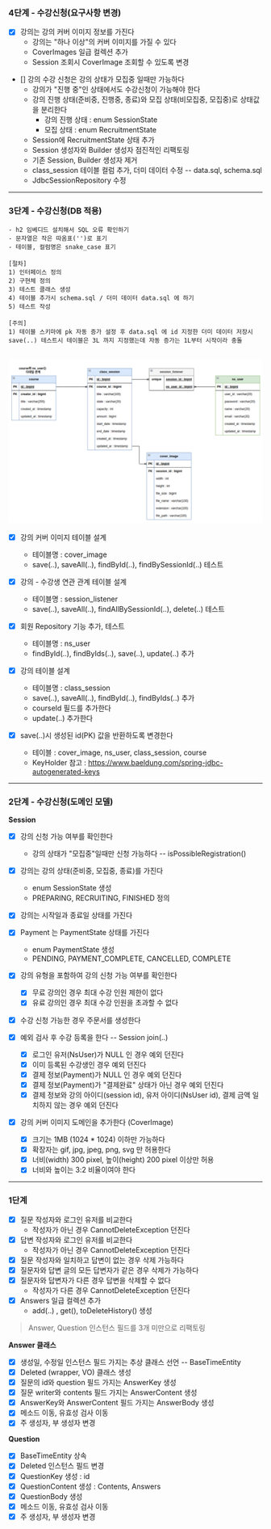 ### 4단계 - 수강신청(요구사항 변경)

- [x] 강의는 강의 커버 이미지 정보를 가진다
    - 강의는 "하나 이상"의 커버 이미지를 가질 수 있다
    - CoverImages 일급 컬렉션 추가
    - Session 조회시 CoverImage 조회할 수 있도록 변경

- [] 강의 수강 신청은 강의 상태가 모집중 일때만 가능하다
    - 강의가 "진행 중"인 상태에서도 수강신청이 가능해야 한다
    - 강의 진행 상태(준비중, 진행중, 종료)와 모집 상태(비모집중, 모집중)로 상태값을 분리한다
        - 강의 진행 상태 : enum SessionState
        - 모집 상태 : enum RecruitmentState
    - Session에 RecruitmentState 상태 추가
    - Session 생성자와 Builder 생성자 점진적인 리팩토링
    - 기존 Session, Builder 생성자 제거
    - class_session 테이블 컬럼 추가, 더미 데이터 수정 -- data.sql, schema.sql
    - JdbcSessionRepository 수정

---

### 3단계 - 수강신청(DB 적용)

```text
- h2 임베디드 설치해서 SQL 오류 확인하기
- 문자열은 작은 따옴표('')로 표기
- 테이블, 컬럼명은 snake_case 표기

[절차]
1) 인터페이스 정의 
2) 구현체 정의 
3) 테스트 클래스 생성
4) 테이블 추가시 schema.sql / 더미 데이터 data.sql 에 하기 
5) 테스트 작성

[주의]
1) 테이블 스키마에 pk 자동 증가 설정 후 data.sql 에 id 지정한 더미 데이터 저장시
save(..) 테스트시 테이블은 3L 까지 지정했는데 자동 증가는 1L부터 시작이라 충돌  
 
```

<img src="https://github.com/ljw1126/user-content/blob/master/next-step/java-lms-ERD.png?raw=true">

- [x] 강의 커버 이미지 테이블 설계
    - 테이블명 : cover_image
    - save(..), saveAll(..), findById(..), findBySessionId(..) 테스트
- [x] 강의 - 수강생 연관 관계 테이블 설계
    - 테이블명 : session_listener
    - save(..), saveAll(..), findAllBySessionId(..), delete(..) 테스트
- [x] 회원 Repository 기능 추가, 테스트
    - 테이블명 : ns_user
    - findById(..), findByIds(..), save(..), update(..) 추가
- [x] 강의 테이블 설계
    - 테이블명 : class_session
    - save(..), saveAll(..), findById(..), findByIds(..) 추가
    - courseId 필드를 추가한다
    - update(..) 추가한다

- [x] save(..)시 생성된 id(PK) 값을 반환하도록 변경한다
    - 테이블 : cover_image, ns_user, class_session, course
    - KeyHolder 참고 : https://www.baeldung.com/spring-jdbc-autogenerated-keys

---

### 2단계 - 수강신청(도메인 모델)

**Session**

- [x] 강의 신청 가능 여부를 확인한다
    - 강의 상태가 "모집중"일때만 신청 가능하다 -- isPossibleRegistration()
- [x] 강의는 강의 상태(준비중, 모집중, 종료)를 가진다
    - enum SessionState 생성
    - PREPARING, RECRUITING, FINISHED 정의
- [x] 강의는 시작일과 종료일 상태를 가진다

- [x] Payment 는 PaymentState 상태를 가진다
    - enum PaymentState 생성
    - PENDING, PAYMENT_COMPLETE, CANCELLED, COMPLETE

- [x] 강의 유형을 포함하여 강의 신청 가능 여부를 확인한다
    - [x] 무료 강의인 경우 최대 수강 인원 제한이 없다
    - [x] 유료 강의인 경우 최대 수강 인원을 초과할 수 없다
- [x] 수강 신청 가능한 경우 주문서를 생성한다

- [x] 예외 검사 후 수강 등록을 한다 -- Session join(..)
    - [x] 로그인 유저(NsUser)가 NULL 인 경우 예외 던진다
    - [x] 이미 등록된 수강생인 경우 예외 던진다
    - [x] 결제 정보(Payment)가 NULL 인 경우 예외 던진다
    - [x] 결제 정보(Payment)가 "결제완료" 상태가 아닌 경우 예외 던진다
    - [x] 결제 정보와 강의 아이디(session id), 유저 아이디(NsUser id), 결제 금액 일치하지 않는 경우 예외 던진다

- [x] 강의 커버 이미지 도메인을 추가한다 (CoverImage)
    - [x] 크기는 1MB (1024 * 1024) 이하만 가능하다
    - [x] 확장자는 gif, jpg, jpeg, png, svg 만 허용한다
    - [x] 너비(width) 300 pixel, 높이(height) 200 pixel 이상만 허용
    - [x] 너비와 높이는 3:2 비율이여야 한다

---

### 1단계

- [x] 질문 작성자와 로그인 유저를 비교한다
    - 작성자가 아닌 경우 CannotDeleteException 던진다
- [x] 답변 작성자와 로그인 유저를 비교한다
    - 작성자가 아닌 경우 CannotDeleteException 던진다
- [x] 질문 작성자와 일치하고 답변이 없는 경우 삭제 가능하다
- [x] 질문자와 답변 글의 모든 답변자가 같은 경우 삭제가 가능하다
- [x] 질문자와 답변자가 다른 경우 답변을 삭제할 수 없다
    - 작성자가 다른 경우 CannotDeleteException 던진다
- [x] Answers 일급 컬렉션 추가
    - add(..) , get(), toDeleteHistory() 생성

> Answer, Question 인스턴스 필드를 3개 미만으로 리팩토링

**Answer 클래스**

- [x] 생성일, 수정일 인스턴스 필드 가지는 추상 클래스 선언 -- BaseTimeEntity
- [x] Deleted (wrapper, VO) 클래스 생성
- [x] 질문의 id와 question 필드 가지는 AnswerKey 생성
- [x] 질문 writer와 contents 필드 가지는 AnswerContent 생성
- [x] AnswerKey와 AnswerContent 필드 가지는 AnswerBody 생성
- [x] 메소드 이동, 유효성 검사 이동
- [x] 주 생성자, 부 생성자 변경

**Question**

- [x] BaseTimeEntity 상속
- [x] Deleted 인스턴스 필드 변경
- [x] QuestionKey 생성 : id
- [x] QuestionContent 생성 : Contents, Answers
- [x] QuestionBody 생성
- [x] 메소드 이동, 유효성 검사 이동
- [x] 주 생성자, 부 생성자 변경
